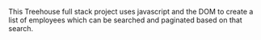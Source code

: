 This Treehouse full stack project uses javascript and the DOM to create a list of employees which can be searched and paginated based on that search.
